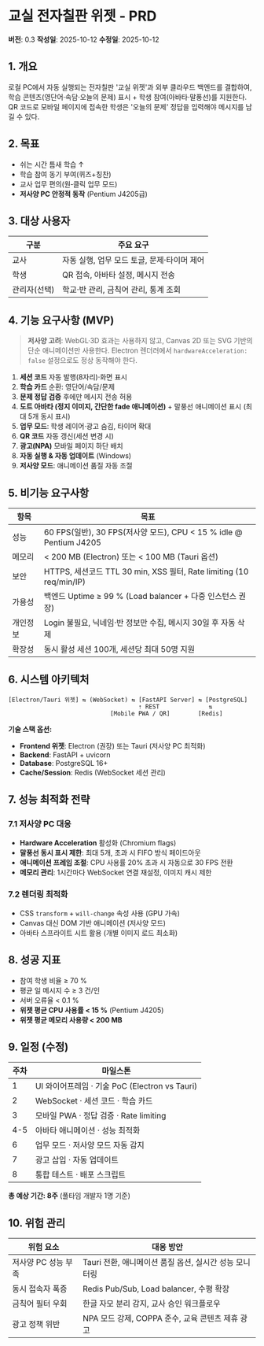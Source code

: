 # 교실 전자칠판 위젯 ‑ PRD
**버전**: 0.3  **작성일**: 2025-10-12  **수정일**: 2025-10-12
## 1. 개요
로컬 PC에서 자동 실행되는 전자칠판 '교실 위젯'과 외부 클라우드 백엔드를 결합하여, 학습 콘텐츠(영단어·속담·오늘의 문제) 표시 + 학생 참여(아바타·말풍선)를 지원한다.
QR 코드로 모바일 페이지에 접속한 학생은 '오늘의 문제' 정답을 입력해야 메시지를 남길 수 있다.

## 2. 목표
* 쉬는 시간 틈새 학습 ↑
* 학습 참여 동기 부여(퀴즈+칭찬)
* 교사 업무 편의(원‑클릭 업무 모드)
* **저사양 PC 안정적 동작** (Pentium J4205급)

## 3. 대상 사용자
| 구분 | 주요 요구 |
|------|-----------|
| 교사 | 자동 실행, 업무 모드 토글, 문제·타이머 제어 |
| 학생 | QR 접속, 아바타 설정, 메시지 전송 |
| 관리자(선택) | 학교·반 관리, 금칙어 관리, 통계 조회 |

## 4. 기능 요구사항 (MVP)

> **저사양 고려**: WebGL·3D 효과는 사용하지 않고, Canvas 2D 또는 SVG 기반의 단순 애니메이션만 사용한다. Electron 렌더러에서 `hardwareAcceleration: false` 설정으로도 정상 동작해야 한다.
1. **세션 코드** 자동 발행(8자리)·화면 표시  
2. **학습 카드** 순환: 영단어/속담/문제  
3. **문제 정답 검증** 후에만 메시지 전송 허용  
4. **도트 아바타 (정지 이미지, 간단한 fade 애니메이션)** + 말풍선 애니메이션 표시 (최대 5개 동시 표시)  
5. **업무 모드**: 학생 레이어·광고 숨김, 타이머 확대  
6. **QR 코드** 자동 갱신(세션 변경 시)  
7. **광고(NPA)** 모바일 페이지 하단 배치  
8. **자동 실행 & 자동 업데이트** (Windows)
9. **저사양 모드**: 애니메이션 품질 자동 조절

## 5. 비기능 요구사항
| 항목 | 목표 |
|------|------|
| 성능 | 60 FPS(일반), 30 FPS(저사양 모드), CPU < 15 % idle @ Pentium J4205 |
| 메모리 | < 200 MB (Electron) 또는 < 100 MB (Tauri 옵션) |
| 보안 | HTTPS, 세션코드 TTL 30 min, XSS 필터, Rate limiting (10 req/min/IP) |
| 가용성 | 백엔드 Uptime ≥ 99 % (Load balancer + 다중 인스턴스 권장) |
| 개인정보 | Login 불필요, 닉네임·반 정보만 수집, 메시지 30일 후 자동 삭제 |
| 확장성 | 동시 활성 세션 100개, 세션당 최대 50명 지원 |

## 6. 시스템 아키텍처
```
[Electron/Tauri 위젯] ⇆ (WebSocket) ⇆ [FastAPI Server] ⇆ [PostgreSQL]
                                     ⇡ REST              ⇅
                             [Mobile PWA / QR]        [Redis]
```

**기술 스택 옵션:**
- **Frontend 위젯**: Electron (권장) 또는 Tauri (저사양 PC 최적화)
- **Backend**: FastAPI + uvicorn
- **Database**: PostgreSQL 16+
- **Cache/Session**: Redis (WebSocket 세션 관리)

## 7. 성능 최적화 전략
### 7.1 저사양 PC 대응
- **Hardware Acceleration** 활성화 (Chromium flags)
- **말풍선 동시 표시 제한**: 최대 5개, 초과 시 FIFO 방식 페이드아웃
- **애니메이션 프레임 조절**: CPU 사용률 20% 초과 시 자동으로 30 FPS 전환
- **메모리 관리**: 1시간마다 WebSocket 연결 재설정, 이미지 캐시 제한

### 7.2 렌더링 최적화
- CSS `transform` + `will-change` 속성 사용 (GPU 가속)
- Canvas 대신 DOM 기반 애니메이션 (저사양 모드)
- 아바타 스프라이트 시트 활용 (개별 이미지 로드 최소화)

## 8. 성공 지표
* 참여 학생 비율 ≥ 70 %
* 평균 일 메시지 수 ≥ 3 건/인
* 서버 오류율 < 0.1 %
* **위젯 평균 CPU 사용률 < 15 %** (Pentium J4205)
* **위젯 평균 메모리 사용량 < 200 MB**

## 9. 일정 (수정)
| 주차 | 마일스톤 |
|------|-----------|
| 1 | UI 와이어프레임 · 기술 PoC (Electron vs Tauri) |
| 2 | WebSocket · 세션 코드 · 학습 카드 |
| 3 | 모바일 PWA · 정답 검증 · Rate limiting |
| 4-5 | 아바타 애니메이션 · 성능 최적화 |
| 6 | 업무 모드 · 저사양 모드 자동 감지 |
| 7 | 광고 삽입 · 자동 업데이트 |
| 8 | 통합 테스트 · 배포 스크립트 |

**총 예상 기간: 8주** (풀타임 개발자 1명 기준)

## 10. 위험 관리
| 위험 요소 | 대응 방안 |
|----------|-----------|
| 저사양 PC 성능 부족 | Tauri 전환, 애니메이션 품질 옵션, 실시간 성능 모니터링 |
| 동시 접속자 폭증 | Redis Pub/Sub, Load balancer, 수평 확장 |
| 금칙어 필터 우회 | 한글 자모 분리 감지, 교사 승인 워크플로우 |
| 광고 정책 위반 | NPA 모드 강제, COPPA 준수, 교육 콘텐츠 제휴 광고 |
